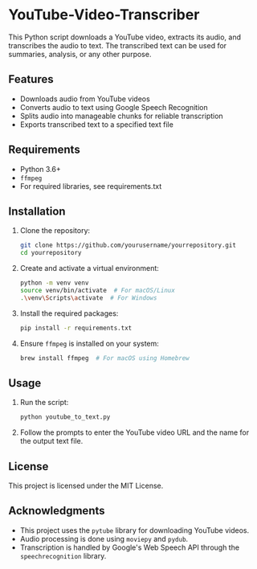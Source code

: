 # YouTube-Video-Transcriber

This Python script downloads a YouTube video, extracts its audio, and transcribes the audio to text. The transcribed text can be used for summaries, analysis, or any other purpose.

## Features

- Downloads audio from YouTube videos
- Converts audio to text using Google Speech Recognition
- Splits audio into manageable chunks for reliable transcription
- Exports transcribed text to a specified text file

## Requirements

- Python 3.6+
- `ffmpeg`
- For required libraries, see requirements.txt

## Installation

1. Clone the repository:
    ```sh
    git clone https://github.com/yourusername/yourrepository.git
    cd yourrepository
    ```

2. Create and activate a virtual environment:
    ```sh
    python -m venv venv
    source venv/bin/activate  # For macOS/Linux
    .\venv\Scripts\activate  # For Windows
    ```

3. Install the required packages:
    ```sh
    pip install -r requirements.txt
    ```

4. Ensure `ffmpeg` is installed on your system:
    ```sh
    brew install ffmpeg  # For macOS using Homebrew
    ```

## Usage

1. Run the script:
    ```sh
    python youtube_to_text.py
    ```

2. Follow the prompts to enter the YouTube video URL and the name for the output text file.

## License

This project is licensed under the MIT License.

## Acknowledgments

- This project uses the `pytube` library for downloading YouTube videos.
- Audio processing is done using `moviepy` and `pydub`.
- Transcription is handled by Google's Web Speech API through the `speechrecognition` library.


